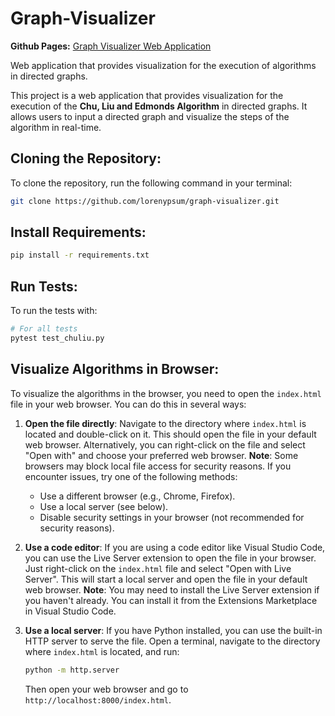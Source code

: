 # Graph-Visualizer

**Github Pages:** [Graph Visualizer Web Application](https://lorenypsum.github.io/graph-visualizer/)

Web application that provides visualization for the execution of algorithms in directed graphs.

This project is a web application that provides visualization for the execution of the **Chu, Liu and Edmonds Algorithm** in directed graphs.
It allows users to input a directed graph and visualize the steps of the algorithm in real-time.


## Cloning the Repository:
To clone the repository, run the following command in your terminal:

```bash 
git clone https://github.com/lorenypsum/graph-visualizer.git
```

## Install Requirements:

```bash
pip install -r requirements.txt
```

## Run Tests:
To run the tests with:

```bash
# For all tests
pytest test_chuliu.py
```

## Visualize Algorithms in Browser:

To visualize the algorithms in the browser, you need to open the `index.html` file in your web browser. You can do this in several ways:

1. **Open the file directly**: Navigate to the directory where `index.html` is located and double-click on it. This should open the file in your default web browser.
    Alternatively, you can right-click on the file and select "Open with" and choose your preferred web browser.
    **Note**: Some browsers may block local file access for security reasons. If you encounter issues, try one of the following methods:
    - Use a different browser (e.g., Chrome, Firefox).
    - Use a local server (see below).
    - Disable security settings in your browser (not recommended for security reasons).
  
2. **Use a code editor**: If you are using a code editor like Visual Studio Code, you can use the Live Server extension to open the file in your browser. Just right-click on the `index.html` file and select "Open with Live Server".
    This will start a local server and open the file in your default web browser.
     **Note**: You may need to install the Live Server extension if you haven't already.
    You can install it from the Extensions Marketplace in Visual Studio Code.

3. **Use a local server**: If you have Python installed, you can use the built-in HTTP server to serve the file. Open a terminal, navigate to the directory where `index.html` is located, and run:

   ```bash
   python -m http.server
   ```

   Then open your web browser and go to `http://localhost:8000/index.html`.